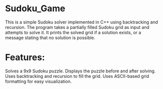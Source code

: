 # Sudoku_Game
This is a simple Sudoku solver implemented in C++ using backtracking and recursion. The program takes a partially filled Sudoku grid as input and attempts to solve it. It prints the solved grid if a solution exists, or a message stating that no solution is possible.

# Features:
Solves a 9x9 Sudoku puzzle.
Displays the puzzle before and after solving.
Uses backtracking and recursion to fill the grid.
Uses ASCII-based grid formatting for easy visualization.
